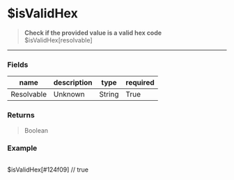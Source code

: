 # **$isValidHex**
> **Check if the provided value is a valid hex code** <br/>
> $isValidHex[resolvable]
- - -

### Fields
| name | description | type | required |
|------|-------------|------|----------|
| Resolvable | Unknown | String | True |

### Returns
> Boolean

### Example
> ```php
$isValidHex[#124f09] // true
```